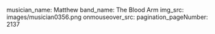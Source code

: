 musician_name: Matthew
band_name: The Blood Arm
img_src: images/musician0356.png
onmouseover_src: 
pagination_pageNumber: 2137